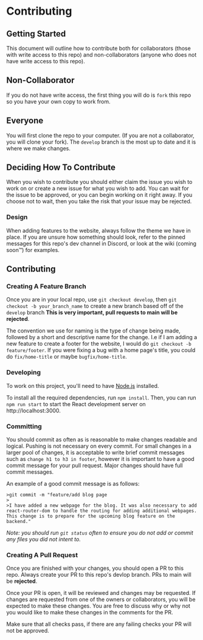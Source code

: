 # Contributing

## Getting Started

This document will outline how to contribute both for collaborators (those with write access to this repo) and non-collaborators (anyone who does not have write access to this repo).

## Non-Collaborator

If you do not have write access, the first thing you will do is `fork` this repo so you have your own copy to work from.

## Everyone

You will first clone the repo to your computer. (If you are not a collaborator, you will clone your fork). The `develop` branch is the most up to date and it is where we make changes.

## Deciding How To Contribute

When you wish to contribute you should either claim the issue you wish to work on or create a new issue for what you wish to add. You can wait for the issue to be approved, or you can begin working on it right away. If you choose not to wait, then you take the risk that your issue may be rejected.

### Design

When adding features to the website, always follow the theme we have in place. If you are unsure how something should look, refer to the pinned messages for this repo's dev channel in Discord, or look at the wiki (coming soon™️) for examples.

## Contributing

### Creating A Feature Branch

Once you are in your local repo, use `git checkout develop`, then `git checkout -b your_branch_name` to create a new branch based off of the `develop` branch **This is very important, pull requests to main will be rejected**.

The convention we use for naming is the type of change being made, followed by a short and descriptive name for the change. I.e if I am adding a new feature to create a footer for the website, I would do `git checkout -b feature/footer`. If you were fixing a bug with a home page's title, you could do `fix/home-title` or maybe `bugfix/home-title`.

### Developing

To work on this project, you'll need to have [Node.js](https://nodejs.org/) installed.

To install all the required dependencies, run `npm install`. Then, you can run `npm run start` to start the React development server on http://localhost:3000.

### Committing

You should commit as often as is reasonable to make changes readable and logical. Pushing is not necessary on every commit. For small changes in a larger pool of changes, it is acceptable to write brief commit messages such as `change h1 to h3 in footer`, however it is important to have a good commit message for your pull request. Major changes should have full commit messages.

An example of a good commit message is as follows:

```
>git commit -m "feature/add blog page
>
>I have added a new webpage for the blog. It was also necessary to add react-router-dom to handle the routing for adding additional webpages. This change is to prepare for the upcoming blog feature on the backend."
```

_Note: you should run `git status` often to ensure you do not add or commit any files you did not intent to._

### Creating A Pull Request

Once you are finished with your changes, you should open a PR to this repo. Always create your PR to this repo's devlop branch. PRs to main will be **rejected**.

Once your PR is open, it will be reviewed and changes may be requested. If changes are requested from one of the owners or collaborators, you will be expected to make these changes. You are free to discuss why or why not you would like to make these changes in the comments for the PR.

Make sure that all checks pass, if there are any failing checks your PR will not be approved.
